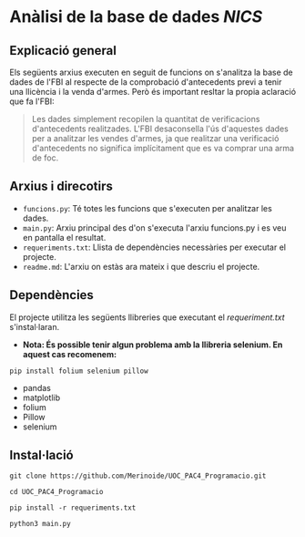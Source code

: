 # Anàlisi de la base de dades *NICS*

## Explicació general

Els següents arxius executen en seguit de funcions on s'analitza la base de dades de l'FBI al respecte de la comprobació d'antecedents previ a tenir una llicència i la venda d'armes. Però és important resltar la propia aclaració que fa l'FBI:


>Les dades simplement recopilen la quantitat de verificacions d'antecedents realitzades. L'FBI desaconsella l'ús d'aquestes dades per a analitzar les vendes d'armes, ja que realitzar una verificació d'antecedents no significa implícitament que es va comprar una arma de foc.


## Arxius i direcotirs

- `funcions.py`: Té totes les funcions que s'executen per analitzar les dades.
- `main.py`: Arxiu principal des d'on s'executa l'arxiu funcions.py i es veu en pantalla el resultat.
- `requeriments.txt`: Llista de dependències necessàries per executar el projecte.
- `readme.md`: L'arxiu on estàs ara mateix i que descriu el projecte. 

## Dependències

El projecte utilitza les següents llibreries que executant el *requeriment.txt* s'instal·laran.

- **Nota: És possible tenir algun problema amb la llibreria selenium. En aquest cas recomenem:**

`pip install folium selenium pillow`

- pandas
- matplotlib
- folium
- Pillow
- selenium

## Instal·lació

```
git clone https://github.com/Merinoide/UOC_PAC4_Programacio.git

cd UOC_PAC4_Programacio

pip install -r requeriments.txt

python3 main.py

```


